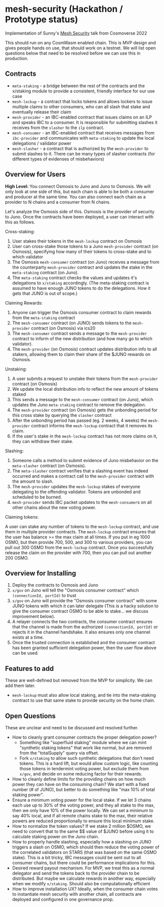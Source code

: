 # mesh-security (Hackathon / Prototype status)

Implementation of Sunny's [Mesh Security](https://youtu.be/Z2ZBKo9-iRs?t=4937) talk from Cosmoverse 2022

This should run on any CosmWasm enabled chain. This is MVP design and gives people
hands on use, that should work on a testnet. We will list open questions below that need
to be resolved before we can use this in production.

## Contracts

* `meta-staking` - a bridge between the rest of the contracts and the x/staking module to
  provide a consistent, friendly interface for our use case
* `mesh-lockup` - a contract that locks tokens and allows lockers to issue multiple claims
  to other consumers, who can all slash that stake and eventually release their claim
* `mesh-provider` - an IBC-enabled contract that issues claims on an ILP and speaks IBC to a consumer. It
  is responsible for submitting slashes it receives from the `slasher` to the `ilp` contract.
* `mesh-consumer` - an IBC-enabled contract that receives messages from `ibc-provider` and
  communicates with `meta-staking` to update the local delegations / validator power
* `mesh-slasher` - a contract that is authorized by the `mesh-provider` to submit slashes to it. There can
  be many types of slasher contracts (for different types of evidenses of misbehaviors)

## Overview for Users

**High Level:** You connect Osmosis to Juno and Juno to Osmosis. We will only look at one side
of this, but each chain is able to be both a consumer and producer at the same time.
You can also connect each chain as a provider to N chains and a consumer from N chains.

Let's analyze the Osmosis side of this. Osmosis is the provider of security to Juno.
Once the contracts have been deployed, a user can interact with this as follows.

Cross-staking:

1. User stakes their tokens in the `mesh-lockup` contract on Osmosis
2. User can cross-stake those tokens to a Juno `mesh-provider` contract (on Osmosis), specifying how many of their 
   tokens to cross-stake and to which validator
3. The Osmosis `mesh-consumer` contract (on Juno) receives a message from the counterparty `mesh-provider` contract
   and updates the stake in the `meta-staking` contract (on Juno).
4. The `meta-staking` contract checks the values and updates it's delegations to `x/staking` accordingly. (The
   meta-staking contract is assumed to have enough JUNO tokens to do the delegations. How it gets that JUNO is
   out of scope.)

Claiming Rewards:

1. Anyone can trigger the Osmosis consumer contract to claim rewards from the `meta-staking` contract
2. The `mesh-consumer` contract (on JUNO) sends tokens to the `mesh-provider` contract (on Osmosis) via ics20
3. The `mesh-consumer` contract sends a message to the `mesh-provider` contract to inform
   of the new distribution (and how many go to which validator).
4. The `mesh-provider` (on Osmosis) contract updates distribution info to all stakers, allowing them to claim
   their share of the $JUNO rewards on Osmosis.

Unstaking:

1. A user submits a request to unstake their tokens from the `mesh-provider` contract (on Osmosis)
2. We update the local distribution info to reflect the new amount of tokens staked
3. This sends a message to the `mesh-consumer` contract (on Juno), which updates the Juno `meta-staking` contract
   to remove the delegation.
4. The `mesh-provider` contract (on Osmosis) gets the unbonding period for this cross stake by querying
   the `slasher` contract
5. After the unbonding period has passed (eg. 2 weeks, 4 weeks) the `mesh-provider` contract
   informs the `mesh-lockup` contract that it removes its claim.
6. If the user's stake in the `mesh-lockup` contract has not more claims on it, they can withdraw their stake.

Slashing:

1. Someone calls a method to submit evidence of Juno misbehavior on the `meta-slasher` contract (on Osmosis).
2. The `meta-slasher` contract verifies that a slashing event has indeed occurred and makes a contract call to the
   `mesh-provider` contract with the amount to slash.
3. The `mesh-provider` updates the `mesh-lockup` stakes of everyone delegating to the offending validator. Tokens are unbonded
   and scheduled to be burned.
4. `mesh-provider` sends IBC packet updates to the `mesh-consumer`s on all other chains about the new voting power.

Claiming tokens:

A user can stake any number of tokens to the `mesh-lockup` contract, and use them in multiple provider contracts.
The `mesh-lockup` contract ensures that the user has balance >= the max claim at all times.
If you put in eg 1000 OSMO, but then provide 700, 500, and 300 to various providers,
you can pull out 300 OSMO from the `mesh-lockup` contract. Once you successfully release the claim on the
provider with 700, then you can pull out another 200 OSMO.

## Overview for Installing

1. Deploy the contracts to Osmosis and Juno
2. `x/gov` on Juno will tell the "Osmosis consumer contract" which `(connectionId, portId)` to trust
3. `x/gov` on Juno will provide the "Osmosis consumer contract" with some JUNO tokens with which it can later delegate
   (This is a hacky solution to give the consumer contract OSMO to be able to stake... we discuss improvement below).
4. A relayer connects the two contracts, the consumer contract ensures that the channel is made
   from the authorized `(connectionId, portId)` or rejects it in the channel handshake. It also
   ensures only one channel exists at a time.
5. Once the trusted connection is established and the consumer contract has been granted sufficient
   delegation power, then the user flow above can be used.

## Features to add

These are well-defined but removed from the MVP for simplicity. We can add them later.

* `mesh-lockup` must also allow local staking, and tie into the meta-staking contract to use that
  same stake to provide security on the home chain.

## Open Questions

These are unclear and need to be discussed and resolved further.

* How to cleanly grant consumer contracts the proper delegation power?
  * Something like "superfluid staking" module where we can mint "synthetic staking tokens"
    that work like normal, but are removed from the "totalSupply" query via offset.
  * Fork `x/staking` to allow such synthetic delegations that don't need tokens.
    This is a hard lift, but would allow custom logic, like counting those tokens
    in tendermint voting power, but exclude them from `x/gov`, and decide on some
    reducing factor for their rewards.
* How to cleanly define limits for the providing chains on how much power they can
  have on the consuming chain? We start with a fixed number (# of JUNO), but better
  to do something like "max 10% of total staking power".
* Ensure a minimum voting power for the local stake. If we let 3 chains each use up to 30%
  of the voting power, and they all stake to the max, then we only have 10% of the power locally.
  We can set a minimum to say 40% local, and if all remote chains stake to the max, their
  relative powers are reduced proportionally to ensure this local minimum stake.
* How to normalize the token values? If we stake 2 million $OSMO, we need to convert that
  to the same $$ value of $JUNO before using it to calculate staking power on the Juno chain.
* How to properly handle slashing, especially how a slashing on JUNO triggers a slash on OSMO,
  which should then reduce the voting power of the correlated validators on STARS
  (that was based on the same OSMO stake). This is a bit tricky, IBC messages could be sent out
  to all consumer chains, but there could be performance implications for this.
* Desired reward payout mechanism. For MVP, we treat this as a normal delegator and
  send the tokens back to the provider chain to be distributed. But maybe we calculate
  rewards in another way, especially when we modify `x/staking`. Should also be computationally
  efficient
* How to improve installation UX? Ideally, when the consumer chain votes to instantiate
  mesh security with another chain, all contracts are deployed and configured in one governance
  prop.
